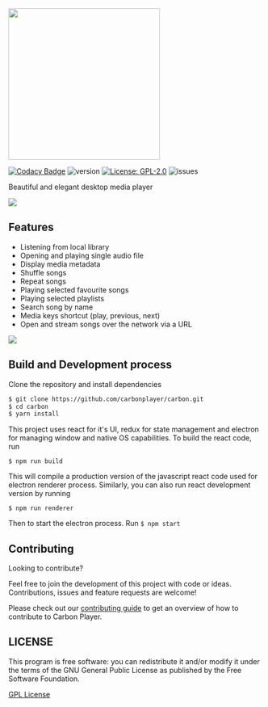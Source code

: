 <img src="https://github.com/carbonplayer/carbon/blob/master/icons/logo.png" width='300px' />

[![Codacy Badge](https://api.codacy.com/project/badge/Grade/da45438e966d43b58bca3c447b61c040)](https://app.codacy.com/gh/carbonplayer/carbon?utm_source=github.com&utm_medium=referral&utm_content=carbonplayer/carbon&utm_campaign=Badge_Grade_Dashboard) ![version](https://img.shields.io/github/package-json/v/carbonplayer/carbon) [![License: GPL-2.0](https://img.shields.io/github/license/carbonplayer/carbon)](https://opensource.org/licenses/GPL-2.0) ![issues](https://img.shields.io/github/issues/carbonplayer/carbon)

Beautiful and elegant desktop media player

<img src="https://github.com/carbonplayer/carbon/blob/master/icons/carbon_preview_1.png" />

## Features
* Listening from local library
* Opening and playing single audio file
* Display media metadata
* Shuffle songs
* Repeat songs
* Playing selected favourite songs
* Playing selected playlists
* Search song by name
* Media keys shortcut (play, previous, next)
* Open and stream songs over the network via a URL

<img src="https://github.com/carbonplayer/carbon/blob/master/icons/carbon_preview_2.png" />

## Build and Development process
Clone the repository and install dependencies

```bash
$ git clone https://github.com/carbonplayer/carbon.git
$ cd carbon
$ yarn install
```

This project uses react for it's UI, redux  for state management and electron for managing window and native OS capabilities. To build the react code, run

```$ npm run build```

This will compile a production version of the javascript react code used for electron renderer process. Similarly, you can also run react development version by running

```$ npm run renderer```

Then to start the electron process. Run
```$ npm start```

## Contributing
Looking to contribute?

Feel free to join the development of this project with code or ideas.
Contributions, issues and feature requests are welcome!

Please check out our [contributing guide](https://github.com/carbonplayer/carbon/blob/master/CONTRIBUTING.md) to get an overview of how to contribute to Carbon Player.

## LICENSE
This program is free software: you can redistribute it and/or modify it under the terms of the GNU General Public License as published by the Free Software Foundation.

[GPL License](https://github.com/carbonplayer/carbon/blob/master/LICENSE)
